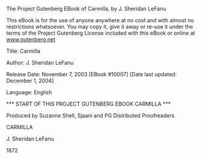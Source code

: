 
The Project Gutenberg EBook of Carmilla, by J. Sheridan LeFanu

This eBook is for the use of anyone anywhere at no cost and with
almost no restrictions whatsoever.  You may copy it, give it away or
re-use it under the terms of the Project Gutenberg License included
with this eBook or online at www.gutenberg.net

Title: Carmilla

Author: J. Sheridan LeFanu

Release Date: November 7, 2003 [EBook #10007]
[Date last updated: December 1, 2004]

Language: English


*** START OF THIS PROJECT GUTENBERG EBOOK CARMILLA ***

Produced by Suzanne Shell, Sjaani and PG Distributed Proofreaders




CARMILLA

J. Sheridan LeFanu

1872

